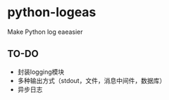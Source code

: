 # python-logeas
Make Python log eaeasier

## TO-DO
- 封装logging模块
- 多种输出方式（stdout，文件，消息中间件，数据库）
- 异步日志

